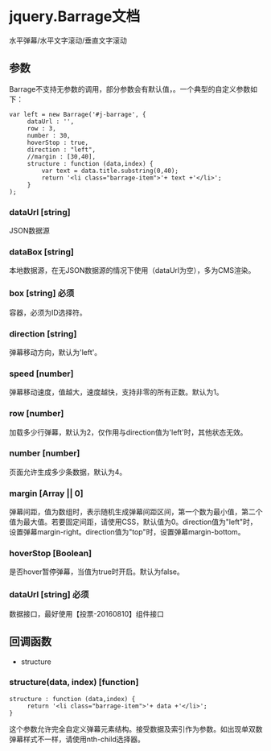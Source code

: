 # jquery.Barrage文档
水平弹幕/水平文字滚动/垂直文字滚动

## 参数
Barrage不支持无参数的调用，部分参数会有默认值，。一个典型的自定义参数如下：

	var left = new Barrage('#j-barrage', {
	     dataUrl : '',
         row : 3,
         number : 30,
         hoverStop : true,
         direction : "left",
         //margin : [30,40],
         structure : function (data,index) {
             var text = data.title.substring(0,40);
             return '<li class="barrage-item">'+ text +'</li>';
         }
    );

### dataUrl [string]
JSON数据源

### dataBox [string]
本地数据源，在无JSON数据源的情况下使用（dataUrl为空），多为CMS渲染。

### box [string] 必须
容器，必须为ID选择符。

### direction [string]
弹幕移动方向，默认为'left'。

### speed [number]
弹幕移动速度，值越大，速度越快，支持非零的所有正数。默认为1。

### row [number]
加载多少行弹幕，默认为2，仅作用与direction值为'left'时，其他状态无效。

### number [number]
页面允许生成多少条数据，默认为4。

### margin [Array || 0]
弹幕间距，值为数组时，表示随机生成弹幕间距区间，第一个数为最小值，第二个值为最大值。若要固定间距，请使用CSS，默认值为0。direction值为"left"时，设置弹幕margin-right。direction值为"top"时，设置弹幕margin-bottom。

### hoverStop [Boolean]
是否hover暂停弹幕，当值为true时开启。默认为false。

### dataUrl [string] 必须
数据接口，最好使用【投票-20160810】组件接口

## 回调函数

- structure

### structure(data, index) [function]

    structure : function (data,index) {
         return '<li class="barrage-item">'+ data +'</li>';
    }

这个参数允许完全自定义弹幕元素结构。接受数据及索引作为参数。如出现单双数弹幕样式不一样，请使用nth-child选择器。